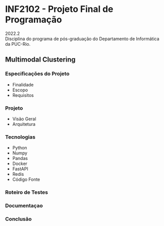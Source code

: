 # INF2102 - Projeto Final de Programação
2022.2 <br>
Disciplina do programa de pós-graduação do Departamento de Informática da PUC-Rio. <br>
## Multimodal Clustering

### Especificações do Projeto 
- Finalidade
- Escopo
- Requisitos

### Projeto
- Visão Geral
- Arquitetura

### Tecnologias
- Python
- Numpy
- Pandas
- Docker
- FastAPI
- Redis
- Código Fonte

### Roteiro de Testes

### Documentaçao

### Conclusão
